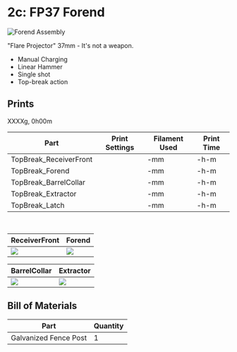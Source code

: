 # 2c: FP37 Forend
![Forend Assembly](Preview_htmldoc.jpg)

"Flare Projector" 37mm - It's not a weapon.

 * Manual Charging
 * Linear Hammer
 * Single shot
 * Top-break action

<!-- NEW PAGE -->
## Prints
XXXXg, 0h00m

| Part                    | Print Settings | Filament Used | Print Time |
|-------------------------|----------------|---------------|------------|
| TopBreak_ReceiverFront  |                | -mm           | -h-m       |
| TopBreak_Forend         |                | -mm           | -h-m       |
| TopBreak_BarrelCollar   |                | -mm           | -h-m       |
| TopBreak_Extractor      |                | -mm           | -h-m       |
| TopBreak_Latch          |                | -mm           | -h-m       |
<br/>

|ReceiverFront|Forend|
|-|-|
|![](TopBreak_FP37/Prints/ReceiverFront_thumb.jpg)|![](TopBreak_FP37/Prints/Forend_thumb.jpg)|

|BarrelCollar|Extractor|
|-|-|
|![](TopBreak_FP37/Prints/BarrelCollar_thumb.jpg)|![](TopBreak_FP37/Prints/Extractor_thumb.jpg)|


## Bill of Materials
| Part                  | Quantity |
|-----------------------|----------|
| Galvanized Fence Post | 1        |
<br/>
